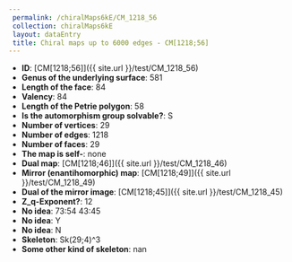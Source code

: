 ```yaml
--- 
 permalink: /chiralMaps6kE/CM_1218_56 
 collection: chiralMaps6kE
 layout: dataEntry
 title: Chiral maps up to 6000 edges - CM[1218;56]
---
```


- **ID**: [CM[1218;56]]({{ site.url }}/test/CM_1218_56)
- **Genus of the underlying surface**: 581
- **Length of the face**: 84
- **Valency**: 84
- **Length of the Petrie polygon**: 58
- **Is the automorphism group solvable?**: S
- **Number of vertices**: 29
- **Number of edges**: 1218
- **Number of faces**: 29
- **The map is self-**: none
- **Dual map**: [CM[1218;46]]({{ site.url }}/test/CM_1218_46)
- **Mirror (enantihomorphic) map**: [CM[1218;49]]({{ site.url }}/test/CM_1218_49)
- **Dual of the mirror image**: [CM[1218;45]]({{ site.url }}/test/CM_1218_45)
- **Z_q-Exponent?**: 12
- **No idea**:  73:54 43:45
- **No idea**: Y
- **No idea**: N
- **Skeleton**: Sk(29;4)^3
- **Some other kind of skeleton**: nan
